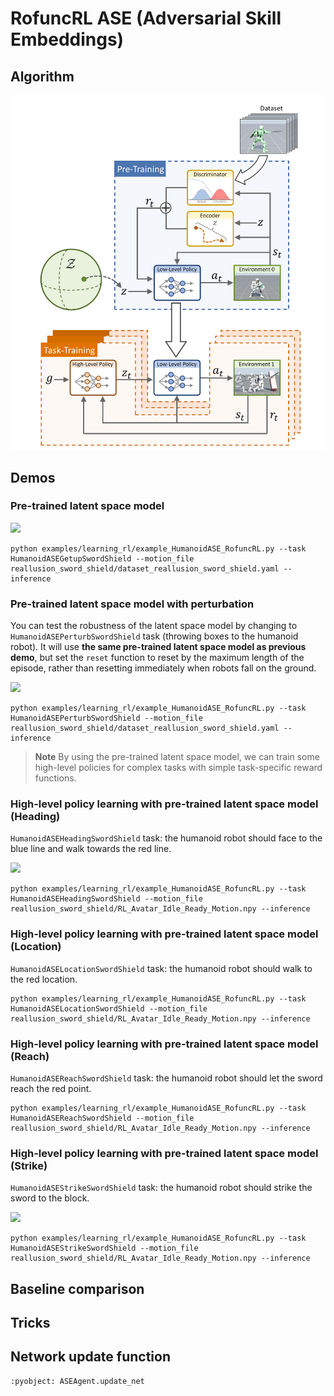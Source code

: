 # RofuncRL ASE (Adversarial Skill Embeddings)

## Algorithm 

![](../../../img/ASE2.png)

## Demos

### Pre-trained latent space model

![](../../../img/ASE3.gif)

```shell
python examples/learning_rl/example_HumanoidASE_RofuncRL.py --task HumanoidASEGetupSwordShield --motion_file reallusion_sword_shield/dataset_reallusion_sword_shield.yaml --inference
```

### Pre-trained latent space model with perturbation

You can test the robustness of the latent space model by changing to `HumanoidASEPerturbSwordShield` task (throwing boxes to the humanoid robot). It will use **the same pre-trained latent space model as previous demo**, but set the `reset` function to reset by the maximum length of the episode, rather than resetting immediately when robots fall on the ground.

![](../../../img/ASE1.gif)

```shell
python examples/learning_rl/example_HumanoidASE_RofuncRL.py --task HumanoidASEPerturbSwordShield --motion_file reallusion_sword_shield/dataset_reallusion_sword_shield.yaml --inference
```

> **Note**
> By using the pre-trained latent space model, we can train some high-level policies for complex tasks with simple task-specific reward functions.

### High-level policy learning with pre-trained latent space model (Heading)

`HumanoidASEHeadingSwordShield` task: the humanoid robot should face to the blue line and walk towards the red line.

![](../../../img/ASE5.gif)

```shell
python examples/learning_rl/example_HumanoidASE_RofuncRL.py --task HumanoidASEHeadingSwordShield --motion_file reallusion_sword_shield/RL_Avatar_Idle_Ready_Motion.npy --inference
```

### High-level policy learning with pre-trained latent space model (Location)

`HumanoidASELocationSwordShield` task: the humanoid robot should walk to the red location.

```shell
python examples/learning_rl/example_HumanoidASE_RofuncRL.py --task HumanoidASELocationSwordShield --motion_file reallusion_sword_shield/RL_Avatar_Idle_Ready_Motion.npy --inference
```

### High-level policy learning with pre-trained latent space model (Reach)

`HumanoidASEReachSwordShield` task: the humanoid robot should let the sword reach the red point.

```shell
python examples/learning_rl/example_HumanoidASE_RofuncRL.py --task HumanoidASEReachSwordShield --motion_file reallusion_sword_shield/RL_Avatar_Idle_Ready_Motion.npy --inference
```

### High-level policy learning with pre-trained latent space model (Strike)

`HumanoidASEStrikeSwordShield` task: the humanoid robot should strike the sword to the block.

![](../../../img/ASE4.gif)

```shell
python examples/learning_rl/example_HumanoidASE_RofuncRL.py --task HumanoidASEStrikeSwordShield --motion_file reallusion_sword_shield/RL_Avatar_Idle_Ready_Motion.npy --inference
```

## Baseline comparison

## Tricks

## Network update function

```{literalinclude} ../../../../rofunc/learning/RofuncRL/agents/mixline/ase_agent.py
:pyobject: ASEAgent.update_net
```